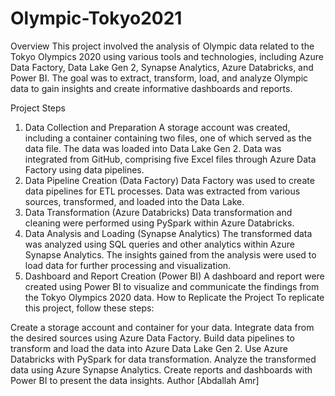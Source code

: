 # Olympic-Tokyo2021
Overview
This project involved the analysis of Olympic data related to the Tokyo Olympics 2020 using various tools and technologies, including Azure Data Factory, Data Lake Gen 2, Synapse Analytics, Azure Databricks, and Power BI. The goal was to extract, transform, load, and analyze Olympic data to gain insights and create informative dashboards and reports.

Project Steps
1. Data Collection and Preparation
A storage account was created, including a container containing two files, one of which served as the data file. The data was loaded into Data Lake Gen 2.
Data was integrated from GitHub, comprising five Excel files through Azure Data Factory using data pipelines.
2. Data Pipeline Creation (Data Factory)
Data Factory was used to create data pipelines for ETL processes.
Data was extracted from various sources, transformed, and loaded into the Data Lake.
3. Data Transformation (Azure Databricks)
Data transformation and cleaning were performed using PySpark within Azure Databricks.
4. Data Analysis and Loading (Synapse Analytics)
The transformed data was analyzed using SQL queries and other analytics within Azure Synapse Analytics.
The insights gained from the analysis were used to load data for further processing and visualization.
5. Dashboard and Report Creation (Power BI)
A dashboard and report were created using Power BI to visualize and communicate the findings from the Tokyo Olympics 2020 data.
How to Replicate the Project
To replicate this project, follow these steps:

Create a storage account and container for your data.
Integrate data from the desired sources using Azure Data Factory.
Build data pipelines to transform and load the data into Azure Data Lake Gen 2.
Use Azure Databricks with PySpark for data transformation.
Analyze the transformed data using Azure Synapse Analytics.
Create reports and dashboards with Power BI to present the data insights.
Author
[Abdallah Amr]
